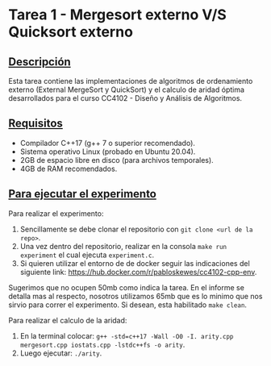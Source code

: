 # Tarea 1 - Mergesort externo V/S Quicksort externo

## <u>Descripción</u>
Esta tarea contiene las implementaciones de algoritmos de ordenamiento externo (External MergeSort y QuickSort) y el calculo de aridad óptima desarrollados para el curso CC4102 - Diseño y Análisis de Algoritmos.

## <u>Requisitos</u>
- Compilador C++17 (g++ 7 o superior recomendado).
- Sistema operativo Linux (probado en Ubuntu 20.04).
- 2GB de espacio libre en disco (para archivos temporales).
- 4GB de RAM recomendados.

## <u>Para ejecutar el experimento</u>
Para realizar el experimento:
1) Sencillamente se debe clonar el repositorio con `git clone <url de la repo>`.
2) Una vez dentro del repositorio, realizar en la consola `make run experiment` el cual ejecuta `experiment.c`.
3) Si quieren utilizar el entorno de de docker seguir las indicaciones del siguiente link: https://hub.docker.com/r/pabloskewes/cc4102-cpp-env.

Sugerimos que no ocupen 50mb como indica la tarea. En el informe se detalla mas al respecto, nosotros utilizamos 65mb que es lo minimo que nos sirvio para correr el experimento.
Si desean, esta habilitado `make clean`.

Para realizar el calculo de la aridad:
1) En la terminal colocar:  `g++ -std=c++17 -Wall -O0 -I. arity.cpp mergesort.cpp iostats.cpp -lstdc++fs -o arity`.
2) Luego ejecutar: `./arity`.